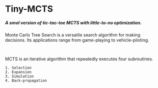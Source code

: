 # Tiny-MCTS
##### <i>A smol version of tic-tac-toe MCTS with little-to-no optimization.</i>

<p>
Monte Carlo Tree Search is a versatile search algorithm for making decisions. 
Its applications range from game-playing to vehicle-piloting.
</p>
</br>
<p>
MCTS is an iterative algorithm that repeatedly executes four subroutines.</br>
</p>

```
1. Selection
2. Expansion
3. Simulation
4. Back-propagation
```

